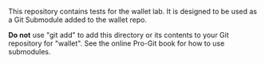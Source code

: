 This repository contains tests for the wallet lab.
It is designed to be used as a Git Submodule added to the wallet repo.

**Do not** use "git add" to add this directory or its contents to 
your Git repository for "wallet".
See the online Pro-Git book for how to use submodules.
